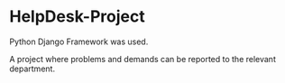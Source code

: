 # HelpDesk-Project
Python Django Framework was used.

A project where problems and demands can be reported to the relevant department.


